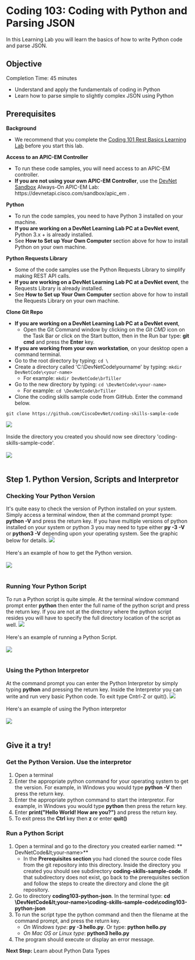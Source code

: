 # Coding 103: Coding with Python and Parsing JSON

In this Learning Lab you will learn the basics of how to write Python code and parse JSON.


## Objective ##

Completion Time: 45 minutes

* Understand and apply the fundamentals of coding in Python
* Learn how to parse simple to slightly complex JSON using Python


## Prerequisites

**Background**
* We recommend that you complete the [Coding 101 Rest Basics Learning Lab](/#/lab/coding-101-rest-basics-ga/step/1) before you start this lab.

**Access to an APIC-EM Controller**
* To run these code samples, you will need access to an APIC-EM controller.
* **If you are not using your own APIC-EM Controller**, use the [DevNet Sandbox](https://developer.cisco.com/site/devnet/sandbox/) Always-On APIC-EM Lab: https[]()://devnetapi.cisco.com/sandbox/apic_em .

**Python**
* To run the code samples, you need to have Python 3 installed on your machine.
* **If you are working on a DevNet Learning Lab PC at a DevNet event**, Python 3.x + is already installed.
* See **How to Set up Your Own Computer** section above for how to install Python on your own machine.

**Python Requests Library**
* Some of the code samples use the Python Requests Library to simplify making REST API calls.
* **If you are working on a DevNet Learning Lab PC at a DevNet event**, the Requests Library is already installed.
* See **How to Set up Your Own Computer** section above for how to install the Requests Library on your own machine.


**Clone Git Repo**
* **If you are working on a DevNet Learning Lab PC at a DevNet event**,
    * Open the Git Command window by clicking on the *Git CMD* icon on the Task Bar or click on the Start button, then in the Run bar type: **git cmd** and press the **Enter** key.
* **If you are working from your own workstation**, on your desktop open a command terminal.
* Go to the root directory by typing: `cd \`
* Create a directory called 'C:\DevNetCode\yourname' by typing: `mkdir DevNetCode\<your-name>`
    * For example: `mkdir DevNetCode\brTiller`
* Go to the new directory by typing: `cd \DevNetCode\<your-name>`
    * For example: `cd \DevNetCode\brTiller`
* Clone the coding skills sample code from GitHub.  Enter the command below.
```
git clone https://github.com/CiscoDevNet/coding-skills-sample-code
```
![](/posts/files/coding-103-python-json/assets/images/github-clone.png)<br/><br/>
Inside the directory you created you should now see directory 'coding-skills-sample-code'.<br/><br/>
![](/posts/files/coding-103-python-json/assets/images/github-clone-listing.png)<br/><br/>

## Step 1. Python Version, Scripts and Interpretor

### Checking Your Python Version

It's quite easy to check the version of Python installed on your system.  Simply access a terminal window, then at the command prompt type: **python -V** and press the return key.  If you have multiple versions of python installed on your system or python 3 you may need to type either **py -3 -V** or **python3 -V** depending upon your operating system.  See the graphic below for details.
![](/posts/files/coding-103-python-json/assets/images/python-version-os.png)<br/><br/>
Here's an example of how to get the Python version.<br/><br/>
![](/posts/files/coding-103-python-json/assets/images/python-version.png)<br/><br/>


### Running Your Python Script
To run a Python script is quite simple.  At the terminal window command prompt enter **python** then enter the full name of the python script and press the return key.  If you are not at the directory where the python script resides you will have to specify the full directory location of the script as well.
![](/posts/files/coding-103-python-json/assets/images/python-script-os.png)<br/><br/>
Here's an example of running a Python Script.<br/><br/>
![](/posts/files/coding-103-python-json/assets/images/python-script.png)<br/><br/>

### Using the Python Interpretor
At the command prompt you can enter the Python Interpretor by simply typing **python** and pressing the return key.  Inside the Interpretor you can write and run very basic Python code.  To exit type Cntrl-Z or quit().
![](/posts/files/coding-103-python-json/assets/images/python-interpretor-os.png)<br/><br/>
Here's an example of using the Python interpretor<br/><br/>
![](/posts/files/coding-103-python-json/assets/images/python-interpretor.png)<br/><br/>



## Give it a try!

### Get the Python Version. Use the interpretor
1. Open a terminal
2. Enter the appropriate python command for your operating system to get the version.  For example, in Windows you would type **python -V** then press the return key.
3. Enter the appropriate python command to start the interpretor.  For example, in Windows you would type **python** then press the return key.
4. Enter **print("Hello World! How are you?")** and press the return key.
5. To exit press the **Ctrl** key then **z** or enter **quit()**

### Run a Python Script
1. Open a terminal and go to the directory you created earlier named: ** DevNetCode\&lt;your-name&gt;**
    * In the **Prerequisites section** you had cloned the source code files from the git repository into this directory.  Inside the directory you created you should see subdirectory **coding-skills-sample-code**. If that subdirectory does not exist, go back to the prerequisites section and follow the steps to create the directory and clone the git repository.
2. Go to directory **coding103-python-json**.  In the terminal type:
**cd \DevNetCode\&lt;your-name&gt;\coding-skills-sample-code\coding103-python-json**
3. To run the script type the python command and then the filename at the command prompt, and press the return key.
    * *On Windows type*: **py -3 hello.py**.  Or type: **python hello.py**
    * *On Mac OS or Linux type*: **python3 hello.py**
4. The program should execute or display an error message.

**Next Step:**  Learn about Python Data Types
